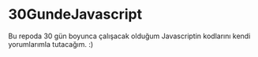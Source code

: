 # 30GundeJavascript
Bu repoda 30 gün boyunca çalışacak olduğum Javascriptin kodlarını kendi yorumlarımla tutacağım.
:)
